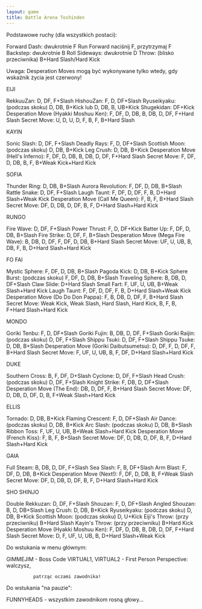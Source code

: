 ```yaml
---
layout: game
title: Battle Arena Toshinden
---
```


Podstawowe ruchy (dla wszystkich postaci):

Forward Dash: dwukrotnie F
Run Forward naciśnij F, przytrzymaj F
Backstep: dwukrotnie B
Roll Sideways: dwukrotnie D
Throw: (blisko przeciwnika) B+Hard Slash/Hard Kick

Uwaga: Desperation Moves mogą być wykonywane tylko wtedy, gdy 
wskaźnik życia jest czerwony!

EIJI

RekkuuZan: D, DF, F+Slash
HishouZan: F, D, DF+Slash
Ryuseikyaku: (podczas skoku) D, DB, B+Kick lub  D, DB, B, 
UB+Kick
Shugekidan: DF+Kick
Desperation Move (Hyakki Moshuu Ken): F, DF, D, DB, B, DB, D, 
DF,
                                      F+Hard Slash
Secret Move: U, D, U, D, F, B, F, B+Hard Slash


KAYIN

Sonic Slash: D, DF, F+Slash
Deadly Rays: F, D, DF+Slash
Scottish Moon: (podczas skoku) D, DB, B+Kick
Leg Crush: D, DB, B+Kick
Desperation Move (Hell's Inferno): F, DF, D, DB, B, DB, D, DF,
                                   F+Hard Slash
Secret Move: F, DF, D, DB, B, F, B+Weak Kick+Hard Kick


SOFIA

Thunder Ring: D, DB, B+Slash
Aurora Revolution: F, DF, D, DB, B+Slash
Rattle Snake: D, DF, F+Slash
Laugh Taunt: F, DF, D, DF, F, B, D+Hard Slash+Weak Kick
Desperation Move (Call Me Queen): F, B, F, B+Hard Slash
Secret Move: DF, D, DB, D, DF, B, F, D+Hard Slash+Hard Kick


RUNGO

Fire Wave: D, DF, F+Slash
Power Thrust: F, D, DF+Kick
Batter Up: F, DF, D, DB, B+Slash
Fire Strike: D, DF, F, B+Slash
Desperation Move (Mega Fire Wave): B, DB, D, DF, F, DF, D, DB,
                                   B+Hard Slash
Secret Move: UF, U, UB, B, DB, F, B, D+Hard Slash+Hard Kick


FO FAI

Mystic Sphere: F, DF, D, DB, B+Slash
Pagoda Kick: D, DB, B+Kick
Sphere Burst: (podczas skoku) F, DF, D, DB, B+Slash
Traveling Sphere: B, DB, D, DF+Slash
Claw Slide: D+Hard Slash
Small Fart: F, UF, U, UB, B+Weak Slash+Hard Kick
Laugh Taunt: F, DF, D, DF, F, B, D+Hard Slash+Weak Kick
Desperation Move (Do Do Don Pappa): F, B, DB, D, DF, F, B+Hard 
Slash
Secret Move: Weak Kick, Weak Slash, Hard Slash, Hard Kick, B, F,
             B, F+Hard Slash+Hard Kick


MONDO

Goriki Tenbu: F, D, DF+Slash
Goriki Fujin: B, DB, D, DF, F+Slash
Goriki Raijin: (podczas skoku) D, DF, F+Slash
Shippu Tsuki: D, DF, F+Slash
Shippu Tsuke: D, DB, B+Slash
Desperation Move (Goriki Daibutsumetsu): D, DF, F, D, DF, F, 
B+Hard Slash
Secret Move: F, UF, U, UB, B, F, DF, D+Hard Slash+Hard Kick


DUKE

Southern Cross: B, F, DF, D+Slash
Cyclone: D, DF, F+Slash
Head Crush: (podczas skoku) D, DF, F+Slash
Knight Strike: F, DB, D, DF+Slash
Desperation Move (The End): DB, D, DF, F, B+Hard Slash
Secret Move: DF, D, DB, D, DF, D, B, F+Weak Slash+Hard Kick


ELLIS

Tornado: D, DB, B+Kick
Flaming Crescent: F, D, DF+Slash
Air Dance: (podczas skoku) D, DB, B+Kick
Arc Slash: (podczas skoku) D, DB, B+Slash
Ribbon Toss: F, UF, U, UB, B+Weak Slash+Hard Kick
Desperation Move (French Kiss): F, B, F, B+Slash
Secret Move: DF, D, DB, D, DF, B, F, D+Hard Slash+Hard Kick


GAIA

Full Steam: B, DB, D, DF, F+Slash
Sea Slash: F, B, DF+Slash
Arm Blast: F, DF, D, DB, B+Kick
Desperation Move (Next!): F, DF, D, DB, B, F+Weak Slash
Secret Move: DF, D, DB, D, DF, B, F, D+Hard Slash+Hard Kick


SHO SHINJO

Double Rekkuzan: D, DF, F+Slash
Shouzan: F, D, DF+Slash
Angled Shouzan: B, D, DB+Slash
Leg Crush: D, DB, B+Kick
Ryuseikyaku: (podczas skoku) D, DB, B+Kick
Scottish Moon: (podczas skoku) D, U+Kick
Eiji's Throw: (przy przeciwniku) B+Hard Slash
Kayin's Throw: (przy przeciwniku) B+Hard Kick
Desperation Move (Hyakki Moshuu Ken): F, DF, D, DB, B, DB, D,
                                      DF, F+Hard Slash
Secret Move: D, F, UF, U, UB, B, D+Hard Slash+Weak Kick

Do wstukania w menu głównym:

GIMMEJIM 		- Boss Code
VIRTUAL1, VIRTUAL2 	- First Person Perspective: walczysz, 
	
		  	  patrząc oczami zawodnika!

Do wstukania "na pauzie":

FUNNYHEADS - wszystkim zawodnikom rosną głowy...
